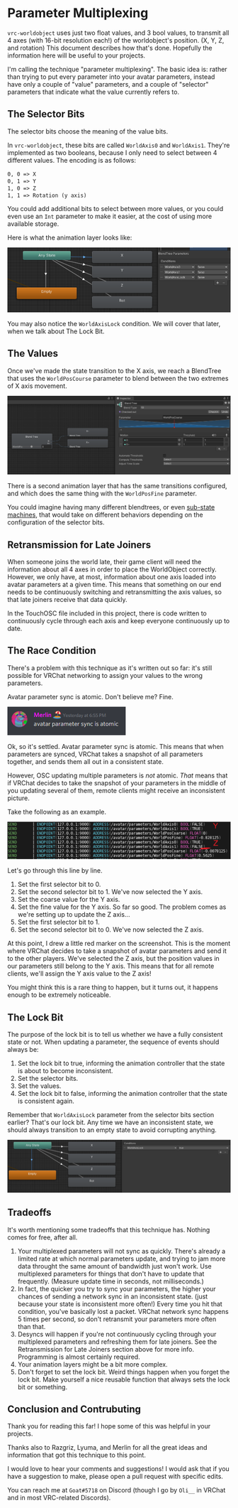 # Parameter Multiplexing

`vrc-worldobject` uses just two float values, and 3 bool values, to transmit all 4 axes (with 16-bit resolution each!) of the worldobject's position. (X, Y, Z, and rotation)
This document describes how that's done. Hopefully the information here will be useful to your projects.

I'm calling the technique "parameter multiplexing".
The basic idea is: rather than trying to put every parameter into your avatar parameters,
instead have only a couple of "value" parameters, and a couple of "selector" parameters that indicate what the value currently refers to.

## The Selector Bits

The selector bits choose the meaning of the value bits.

In `vrc-worldobject`, these bits are called `WorldAxis0` and `WorldAxis1`.
They're implemented as two booleans, because I only need to select between 4 different values.
The encoding is as follows:

```text
0, 0 => X
0, 1 => Y
1, 0 => Z
1, 1 => Rotation (y axis)
```

You could add additional bits to select between more values, or you could even use an `Int` parameter to make it easier, at the cost of using more available storage.

Here is what the animation layer looks like:

![The transition for the X axis depends on both the WorldAxis0 and WorldAxis1 bits being true](images/x-axis-selector-bits.png)

You may also notice the `WorldAxisLock` condition. We will cover that later, when we talk about The Lock Bit.

## The Values

Once we've made the state transition to the X axis, we reach a BlendTree that uses the `WorldPosCourse` parameter to blend between the two extremes of X axis movement.

![blendtree](images/x-axis-blendtree.png)

There is a second animation layer that has the same transitions configured, and which does the same thing with the `WorldPosFine` parameter.

You could imagine having many different blendtrees, or even [sub-state machines](https://docs.unity3d.com/Manual/NestedStateMachines.html), that would take on different behaviors depending on the configuration of the selector bits.

## Retransmission for Late Joiners

When someone joins the world late, their game client will need the information about all 4 axes in order to place the WorldObject correctly.
However, we only have, at most, information about one axis loaded into avatar parameters at a given time.
This means that something on our end needs to be continuously switching and retransmitting the axis values, so that late joiners receive that data quickly.

In the TouchOSC file included in this project, there is code written to continuously cycle through each axis and keep everyone continuously up to date.

## The Race Condition

There's a problem with this technique as it's written out so far: it's still possible for VRChat networking to assign your values to the wrong parameters.

Avatar parameter sync is atomic. Don't believe me? Fine.

![Merlin on Discord: Avatar parameter sync is atomic.](images/parameter-sync-is-atomic.png)

Ok, so it's settled. Avatar parameter sync is atomic.
This means that when parameters are synced, VRChat takes a snapshot of all parameters together, and sends them all out in a consistent state.

However, OSC updating multiple parameters is *not* atomic.
*That* means that if VRChat decides to take the snapshot of your parameters in the middle of you updating several of them, remote clients might receive an inconsistent picture.

Take the following as an example.

![A screenshot of OSC messages, described line-by-line below](images/race-condition.png)

Let's go through this line by line.

1. Set the first selector bit to 0.
2. Set the second selector bit to 1. We've now selected the Y axis.
3. Set the coarse value for the Y axis.
4. Set the fine value for the Y axis. So far so good. The problem comes as we're setting up to update the Z axis...
5. Set the first selector bit to 1.
6. Set the second selector bit to 0. We've now selected the Z axis.

At this point, I drew a little red marker on the screenshot.
This is the moment where VRChat decides to take a snapshot of avatar parameters and send it to the other players.
We've selected the Z axis, but the position values in our parameters still belong to the Y axis.
This means that for all remote clients, we'll assign the Y axis value to the Z axis!

You might think this is a rare thing to happen, but it turns out, it happens enough to be extremely noticeable.

## The Lock Bit

The purpose of the lock bit is to tell us whether we have a fully consistent state or not.
When updating a parameter, the sequence of events should always be:

1. Set the lock bit to true, informing the animation controller that the state is about to become inconsistent.
2. Set the selector bits.
3. Set the values.
4. Set the lock bit to false, informing the animation controller that the state is consistent again.

Remember that `WorldAxisLock` parameter from the selector bits section earlier? That's our lock bit.
Any time we have an inconsistent state, we should always transition to an empty state to avoid corrupting anything.

![When the WorldAxisLock bit is true, do nothing at all](images/lockout-state.png)

## Tradeoffs

It's worth mentioning some tradeoffs that this technique has. Nothing comes for free, after all.

1. Your multiplexed parameters will not sync as quickly. There's already a limited rate at which normal parameters update, and trying to jam more data throught the same amount of bandwidth just won't work. Use multiplexed parameters for things that don't have to update that frequently. (Measure update time in seconds, not milliseconds.)
2. In fact, the quicker you try to sync your parameters, the higher your chances of sending a network sync in an inconsistent state. (just because your state is inconsistent more often!) Every time you hit that condition, you've basically lost a packet. VRChat network sync happens 5 times per second, so don't retransmit your parameters more often than that.
3. Desyncs will happen if you're not continuously cycling through your multiplexed parameters and refreshing them for late joiners. See the Retransmission for Late Joiners section above for more info. Programming is almost certainly required.
4. Your animation layers might be a bit more complex.
5. Don't forget to set the lock bit. Weird things happen when you forget the lock bit. Make yourself a nice reusable function that always sets the lock bit or something.

## Conclusion and Contrubuting

Thank you for reading this far! I hope some of this was helpful in your projects.

Thanks also to Razgriz, Lyuma, and Merlin for all the great ideas and information that got this technique to this point.

I would love to hear your comments and suggestions!
I would ask that if you have a suggestion to make, please open a pull request with specific edits.

You can reach me at `Goat#5718` on Discord (though I go by `Oli__` in VRChat and in most VRC-related Discords).
